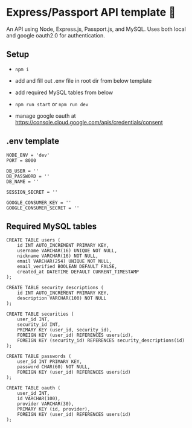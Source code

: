 # Express/Passport API template 🔌
An API using Node, Express.js, Passport.js, and MySQL. Uses both local and google oauth2.0 for authentication.

## Setup
* ```npm i```
* add and fill out .env file in root dir from below template
* add required MySQL tables from below
* ```npm run start``` or ```npm run dev```

* manage google oauth at https://console.cloud.google.com/apis/credentials/consent

## .env template
```
NODE_ENV = 'dev'
PORT = 8000

DB_USER = ''
DB_PASSWORD = ''
DB_NAME = ''

SESSION_SECRET = ''

GOOGLE_CONSUMER_KEY = ''
GOOGLE_CONSUMER_SECRET = ''
```

## Required MySQL tables
```
CREATE TABLE users (
	id INT AUTO_INCREMENT PRIMARY KEY,
    username VARCHAR(16) UNIQUE NOT NULL,
    nickname VARCHAR(16) NOT NULL,
    email VARCHAR(254) UNIQUE NOT NULL,
    email_verified BOOLEAN DEFAULT FALSE,
    created_at DATETIME DEFAULT CURRENT_TIMESTAMP
);

CREATE TABLE security_descriptions (
    id INT AUTO_INCREMENT PRIMARY KEY,
    description VARCHAR(100) NOT NULL
);

CREATE TABLE securities (
    user_id INT,
    security_id INT,
    PRIMARY KEY (user_id, security_id),
	FOREIGN KEY (user_id) REFERENCES users(id),
    FOREIGN KEY (security_id) REFERENCES security_descriptions(id)
);

CREATE TABLE passwords (
    user_id INT PRIMARY KEY,
    password CHAR(60) NOT NULL,
    FOREIGN KEY (user_id) REFERENCES users(id)
);

CREATE TABLE oauth (
    user_id INT,
    id VARCHAR(100),
    provider VARCHAR(30),
    PRIMARY KEY (id, provider),
	FOREIGN KEY (user_id) REFERENCES users(id)
);
```
